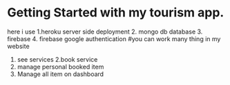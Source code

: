 # Getting Started with my tourism app.
here i use 
1.heroku server side deployment
2. mongo db database
3. firebase 
4. firebase google authentication
#you can work many thing in my website
1. see services
2.book service
3. manage personal booked item
4. Manage all item on dashboard 
